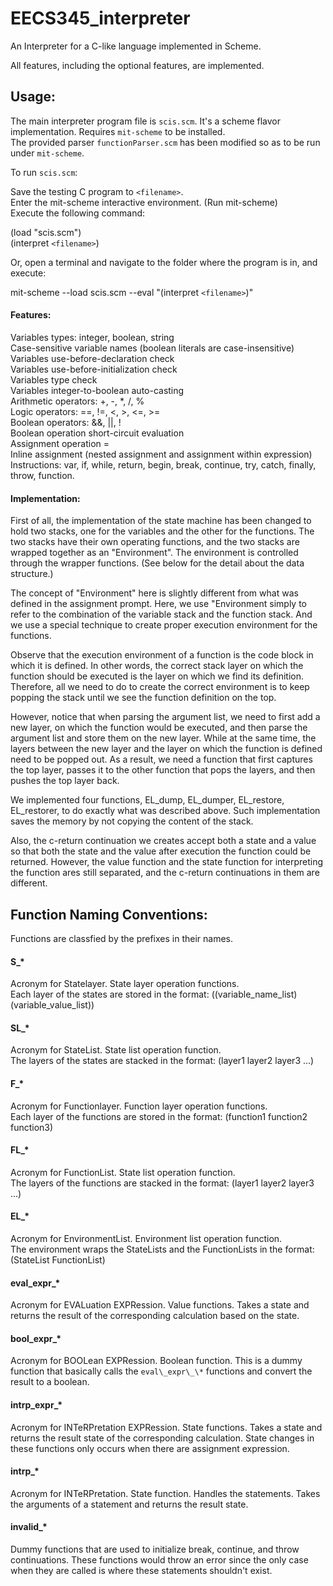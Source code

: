 # EECS345_interpreter

An Interpreter for a C-like language implemented in Scheme.

All features, including the optional features, are implemented.

## Usage:

The main interpreter program file is `scis.scm`. It's a scheme flavor implementation. Requires `mit-scheme` to be installed.<br/>
The provided parser `functionParser.scm` has been modified so as to be run under `mit-scheme`.<br/>

To run `scis.scm`:

Save the testing C program to `<filename>`.<br/>
Enter the mit-scheme interactive environment. (Run mit-scheme)<br/>
Execute the following command:<br/>

(load "scis.scm")<br/>
(interpret `<filename>`)<br/>

Or, open a terminal and navigate to the folder where the program is in, and execute:<br>

mit-scheme --load scis.scm --eval "(interpret `<filename>`)"

#### Features:<br/>
Variables types: integer, boolean, string<br/>
Case-sensitive variable names (boolean literals are case-insensitive)<br/>
Variables use-before-declaration check<br/>
Variables use-before-initialization check<br/>
Variables type check<br/>
Variables integer-to-boolean auto-casting<br/>
Arithmetic operators: +, -, \*, /, %<br/>
Logic operators: ==, !=, <, >, <=, >=<br/>
Boolean operators: &&, ||, !<br/>
Boolean operation short-circuit evaluation<br/>
Assignment operation =<br/>
Inline assignment (nested assignment and assignment within expression)<br/>
Instructions: var, if, while, return, begin, break, continue, try, catch, finally, throw, function.

#### Implementation:<br/>
First of all, the implementation of the state machine has been changed to hold two stacks, one for the variables and the other for the functions. The two stacks have their own operating functions, and the two stacks are wrapped together as an "Environment". The environment is controlled through the wrapper functions. (See below for the detail about the data structure.)

The concept of "Environment" here is slightly different from what was defined in the assignment prompt. Here, we use "Environment simply to refer to the combination of the variable stack and the function stack. And we use a special technique to create proper execution environment for the functions.

Observe that the execution environment of a function is the code block in which it is defined. In other words, the correct stack layer on which the function should be executed is the layer on which we find its definition. Therefore, all we need to do to create the correct environment is to keep popping the stack until we see the function definition on the top.

However, notice that when parsing the argument list, we need to first add a new layer, on which the function would be executed, and then parse the argument list and store them on the new layer. While at the same time, the layers between the new layer and the layer on which the function is defined need to be popped out. As a result, we need a function that first captures the top layer, passes it to the other function that pops the layers, and then pushes the top layer back.

We implemented four functions, EL_dump, EL_dumper, EL_restore, EL_restorer, to do exactly what was described above. Such implementation saves the memory by not copying the content of the stack.

Also, the c-return continuation we creates accept both a state and a value so that both the state and the value after execution the function could be returned. However, the value function and the state function for interpreting the function ares still separated, and the c-return continuations in them are different.

## Function Naming Conventions:

Functions are classfied by the prefixes in their names.

#### S\_\*
Acronym for Statelayer. State layer operation functions.<br/>
Each layer of the states are stored in the format: ((variable\_name\_list) (variable\_value\_list))

#### SL\_\*
Acronym for StateList. State list operation function.<br/>
The layers of the states are stacked in the format: (layer1 layer2 layer3 ...)

#### F\_\*
Acronym for Functionlayer. Function layer operation functions.<br/>
Each layer of the functions are stored in the format: (function1 function2 function3)

#### FL\_\*
Acronym for FunctionList. State list operation function.<br/>
The layers of the functions are stacked in the format: (layer1 layer2 layer3 ...)

#### EL\_\*
Acronym for EnvironmentList. Environment list operation function.<br/>
The environment wraps the StateLists and the FunctionLists in the format: (StateList FunctionList)

#### eval\_expr\_\*
Acronym for EVALuation EXPRession. Value functions. Takes a state and returns the result of the corresponding calculation based on the state.

#### bool\_expr\_\*
Acronym for BOOLean EXPRession. Boolean function. This is a dummy function that basically calls the `eval\_expr\_\*` functions and convert the result to a boolean.

#### intrp\_expr\_\*
Acronym for INTeRPretation EXPRession. State functions. Takes a state and returns the result state of the corresponding calculation. State changes in these functions only occurs when there are assignment expression.

#### intrp\_*
Acronym for INTeRPretation. State function. Handles the statements. Takes the arguments of a statement and returns the result state.

#### invalid\_*
Dummy functions that are used to initialize break, continue, and throw continuations. These functions would throw an error since the only case when they are called is where these statements shouldn't exist.
